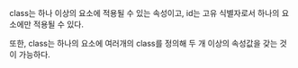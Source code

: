 class는 하나 이상의 요소에 적용될 수 있는 속성이고, id는 고유 식별자로서 하나의 요소에만 적용될 수 있다.

또한, class는 하나의 요소에 여러개의 class를 정의해 두 개 이상의 속성값을 갖는 것이 가능하다.
